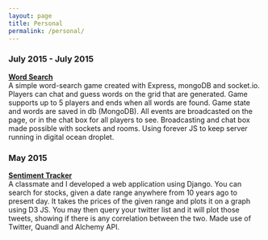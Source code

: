 ```yaml
---
layout: page
title: Personal
permalink: /personal/
---
```


<h3>July 2015 - July 2015</h3>
<b><a href='http://wordsearchgame.ddns.net'>Word Search</a></b>
<br>
A simple word-search game created with Express, mongoDB and socket.io. Players can chat and guess words on the grid that are generated. Game supports up to 5 players and ends when all words are found. Game state and words are saved in db (MongoDB). All events are broadcasted on the page, or in the chat box for all players to see. Broadcasting and chat box made possible with sockets and rooms. Using forever JS to keep server running in digital ocean droplet.

<h3>May 2015</h3>
<b><a href='https://peaceful-spire-6882.herokuapp.com/'>Sentiment Tracker</a></b>
<br>
A classmate and I developed a web application using Django. You can search for stocks, given a date range anywhere from 10 years ago to present day. It takes the prices of the given range and plots it on a graph using D3 JS. You may then query your twitter list and it will plot those tweets, showing if there is any correlation between the two. Made use of Twitter, Quandl and Alchemy API.